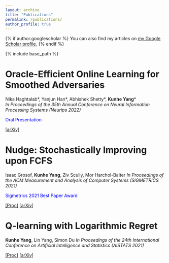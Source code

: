 ```yaml
---
layout: archive
title: "Publications"
permalink: /publications/
author_profile: true
---
```


{% if author.googlescholar %}
  You can also find my articles on <u><a href="{{author.googlescholar}}">my Google Scholar profile</a>.</u>
{% endif %}

{% include base_path %}


# Oracle-Efficient Online Learning for Smoothed Adversaries

Nika Haghtalab\*, Yanjun Han\*, Abhishek Shetty\*, **Kunhe Yang**\*  
*In Proceedings of the 35th Annual Conference on Neural Information Processing Systems (Neurips 2022)*

<span style="color:blue">
Oral Presentation
</span>

[[arXiv]](https://arxiv.org/abs/2202.08549)


# Nudge: Stochastically Improving upon FCFS

Isaac Grosof, **Kunhe Yang**, Ziv Scully, Mor Harchol-Balter 
*In Proceedings of the ACM Measurement and Analysis of Computer Systems (SIGMETRICS 2021)*

<span style="color:blue">
Sigmetrics 2021 Best Paper Award
</span>

[[Proc]](https://dl.acm.org/doi/abs/10.1145/3410220.3460102) [[arXiv]](https://arxiv.org/abs/2106.01492)

# Q-learning with Logarithmic Regret

**Kunhe Yang**, Lin Yang, Simon Du 
*In Proceedings of the 24th International Conference on Artificial Intelligence and Statistics (AISTATS 2021)*

[[Proc]](https://proceedings.mlr.press/v130/yang21b.html) [[arXiv]](https://arxiv.org/abs/2006.09118)